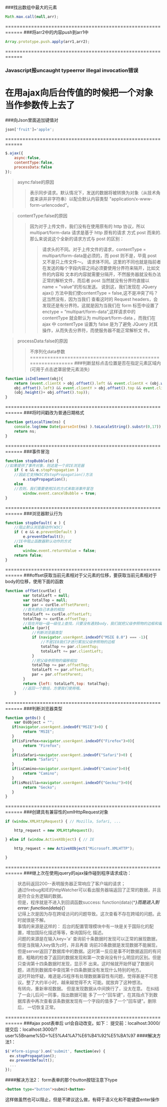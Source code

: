 ###找出数组中最大的元素
```js
Math.max.call(null,arr);
```
============================================================
###将arr2中的内容push到arr1中
```js
Array.prototype.push.apply(arr1,arr2); 
```	
============================================================
###	Javascript报uncaught typeerror illegal invocation错误 
在用ajax向后台传值的时候把一个对象当作参数传上去了
============================================================ 
###向Json里面追加键值对
```js
json['fruit']='apple';
``` 
============================================================ 
```js 
$.ajax({
	async:false,
	contentType:false,
	processData:false
});
```
>async:false的原因
>>表示同步请求。默认情况下，发送的数据将被转换为对象（从技术角度来讲并非字符串）以配合默认内容类型
>>"application/x-www-form-urlencoded"。

>contentType:false的原因
>>因为对于上传文件，我们没有在使用原有的 http 协议，所以 multipart/form-data 请求是基于 http 原有的请求
>>方式 post 而来的.那么来说说这个全新的请求方式与 post 的区别：
>>>    请求头的不同。对于上传文件的请求，contentType = multipart/form-data是必须的，而 post 则不是，毕竟
>>>	post 又不是只上传文件～。
>>>    请求体不同。这里的不同也就是指前者在发送的每个字段内容之间必须要使用分界符来隔开，比如文件的内容和
>>>	文本的内容就需要分隔开，不然服务器就没有办法正常的解析文件，而后者 post 当然就没有分界符直接以
>>>	name = "value"的形似发送。
>>说到这，我们发现在 JQuery ajax() 方法中我们使contentType = false,这不是冲突了吗？这当然没有，因为当我们
>>查看这时的 Request headers，会发现还是有分界符。这就是因为当我们在 form 标签中设置了
>>enctype = “multipart/form-data”,这样请求中的 contentType 就会默认为 multipart/form-data 。而我们在
 >>ajax 中 contentType 设置为 false 是为了避免 JQuery 对其操作，从而失去分界符，而使服务器不能正常解析文
 >>件。
 
>processData:false的原因
>>不序列化data参数 
============================================================
###判断鼠标点击位置是否在指定元素区域内(可用于点击遮罩层使元素消失)
```js
function isInElement(obj){
    return (event.clientX > obj.offset().left && event.clientX < (obj.width()+
    obj.offset().left) && event.clientY > obj.offset().top && event.clientY <
    (obj.height()+ obj.offset().top));
}
```
============================================================
###将时间戳改为普通日期格式
```js
function getLocalTime(ns) {
    console.log(new Date(parseInt(ns) ).toLocaleString().substr(0,17));
    return ns;
}
```
============================================================
###事件冒泡
```js
function stopBubble(e) {
//如果提供了事件对象，则这是一个非IE浏览器
    if ( e && e.stopPropagation )
    //因此它支持W3C的stopPropagation()方法
        e.stopPropagation();
    else
    //否则，我们需要使用IE的方式来取消事件冒泡
        window.event.cancelBubble = true;
}
```
============================================================
###浏览器默认行为
```js
function stopDefault( e ) {
    //阻止默认浏览器动作(W3C)
    if ( e && e.preventDefault )
        e.preventDefault();
    //IE中阻止函数器默认动作的方式
    else
        window.event.returnValue = false;
    return false;
}
```
============================================================
###offset获取当前元素相对于父元素的位移，要获取当前元素相对于body的位移，使用下面的函数
```js
function offSet(curEle) {
        var totalLeft = null;
        var totalTop = null;
        var par = curEle.offsetParent;
        //首先把自己本身的相加
        totalLeft += curEle.offsetLeft;
        totalTop += curEle.offsetTop;
        //现在开始一级一级往上查找，只要没有遇到body，我们就把父级参照物的边框和偏移相加
        while (par){
			//判断浏览器类型
            if (navigator.userAgent.indexOf("MSIE 8.0") === -1){
                //不是IE8我们才进行累加父级参照物的边框
                totalTop += par.clientTop;
                totalLeft += par.clientLeft;
            }
            //把父级参照物的偏移相加
            totalTop += par.offsetTop;
            totalLeft += par.offsetLeft;
            par = par.offsetParent;
        }
        return {left: totalLeft,top: totalTop};
        //返回一个数组，方便我们使用哦。
    }
```
============================================================
###判断浏览器类型
```js
function getOs() {
    var OsObject = "";
   if(navigator.userAgent.indexOf("MSIE")>0) { 
        return "MSIE";
   }
   if(isFirefox=navigator.userAgent.indexOf("Firefox")>0){
        return "Firefox";
   }
   if(isSafari=navigator.userAgent.indexOf("Safari")>0) {
        return "Safari";
   } 
   if(isCamino=navigator.userAgent.indexOf("Camino")>0){
        return "Camino";
   }
   if(isMozilla=navigator.userAgent.indexOf("Gecko/")>0){
        return "Gecko";
   }
}
```
============================================================
###创建具有兼容性的xmlHttpRequest对象
```js
if (window.XMLHttpRequest) { // Mozilla, Safari, ...

    http_request = new XMLHttpRequest();

} else if (window.ActiveXObject) { // IE

    http_request = new ActiveXObject("Microsoft.XMLHTTP");

}
```
============================================================
###继上次在使用jquery的ajax操作碰到程序请求成功：  
>状态码返回200--表明服务器正常响应了客户端的请求；  
>通过firebug和IE的httpWatcher可以看出服务器端返回了正常的数据，并且是符合业务逻辑的数据。  
但是，程序就是不进入到回调函数success: function(data){****}而是进入到error: function(data){***}  
记得上次是因为存在跨域访问的问题导致。这次查看不存在跨域的问题。此时就很是不解。  
事情的来源是这样的： 后台的配置管理模块中有一块是关于国际化的配置，增加国际化描述等等，查询国际化
描述。  
问题的来源是在输入key='a' 查询前十条数据时发现可以正常的展现数据，但是当我输入key值为z时，并且再查
询前20条数据是发现数据不能展现，但是server返回了数据库中的数据。这时第一反应是事不时数据返回的有问
题，粗略的检查了返回的数据发现和第一次查询没有什么明显的区别。但是只查询第十四条数据时发现，显示不
出来。这时候就开始怀疑了数据问题，进而到数据库中查找第十四条数据没有发现什么特别的地方。  
这时开始怀疑，难道是JS程序有处理数据兼容性有问题，觉得甚是不可思议。整了大约半小时，越来越觉得不大
可能。就放弃了这种想法。  
有转向，重新审视数据。 但是发现数据从中间换行了，没太在意。 在纠结了一会儿后问一同事，指出数据可能
多了一个"回车键"，在其指点下到数据库表中再次查看该条数据发现有一个字段的值多了一个"回车键"。删除后，
一切恢复正常。 

============================================================
###ajax post表单后 url会自动改变。如下：
提交前：localhost:3000/
提交后：localhost:3000/?user%5Bname%5D=%E5%A4%A7%E6%B4%92%E5%BA%97
####解决方法1：
```js
$('#form-signup').on('submit', function(ev) {
  ev.stopPropagation();
  ev.preventDefault();
  ...
});
```
####解决方法2：
form表单的那个button按钮注意下type
```html
<button type="button">submit<button>
```
这样做虽然也可以阻止，但是不建议这么做，有碍于语义化和不能键盘enter操作

